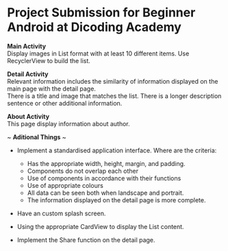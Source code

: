 # Project Submission for Beginner Android at Dicoding Academy

**Main Activity**<br>
Display images in List format with at least 10 different items. Use RecyclerView to build the list.<br>

**Detail Activity**<br>
Relevant information includes the similarity of information displayed on the main page with the detail page.<br>
There is a title and image that matches the list.
There is a longer description sentence or other additional information.

**About Activity**<br>
This page display information about author.

~ **Aditional Things** ~
- Implement a standardised application interface. Where are the criteria:<br>
  - Has the appropriate width, height, margin, and padding.
  - Components do not overlap each other
  - Use of components in accordance with their functions
  - Use of appropriate colours
  - All data can be seen both when landscape and portrait.
  - The information displayed on the detail page is more complete.

- Have an custom splash screen.
  
- Using the appropriate CardView to display the List content.

- Implement the Share function on the detail page.

